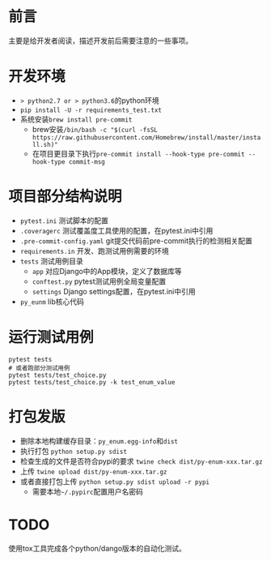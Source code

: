# 前言
主要是给开发者阅读，描述开发前后需要注意的一些事项。

# 开发环境
- `> python2.7 or > python3.6`的python环境
- `pip install -U -r requirements_test.txt`
- 系统安装`brew install pre-commit`
  - brew安装`/bin/bash -c "$(curl -fsSL https://raw.githubusercontent.com/Homebrew/install/master/install.sh)"`
  - 在项目更目录下执行`pre-commit install --hook-type pre-commit --hook-type commit-msg`

# 项目部分结构说明
- `pytest.ini` 测试脚本的配置
- `.coveragerc` 测试覆盖度工具使用的配置，在pytest.ini中引用
- `.pre-commit-config.yaml` git提交代码前pre-commit执行的检测相关配置
- `requirements.in` 开发、跑测试用例需要的环境
- `tests` 测试用例目录
  - `app` 对应Django中的App模块，定义了数据库等
  - `conftest.py` pytest测试用例全局变量配置
  - `settings` Django settings配置，在pytest.ini中引用
- `py_eunm` lib核心代码

# 运行测试用例

    pytest tests
    # 或者跑部分测试用例
    pytest tests/test_choice.py
    pytest tests/test_choice.py -k test_enum_value

# 打包发版
- 删除本地构建缓存目录：`py_enum.egg-info`和`dist`
- 执行打包 `python setup.py sdist`
- 检查生成的文件是否符合pypi的要求 `twine check dist/py-enum-xxx.tar.gz`
- 上传 `twine upload dist/py-enum-xxx.tar.gz`
- 或者直接打包上传 `python setup.py sdist upload -r pypi`
  - 需要本地`~/.pypirc`配置用户名密码

# TODO
使用tox工具完成各个python/dango版本的自动化测试。

